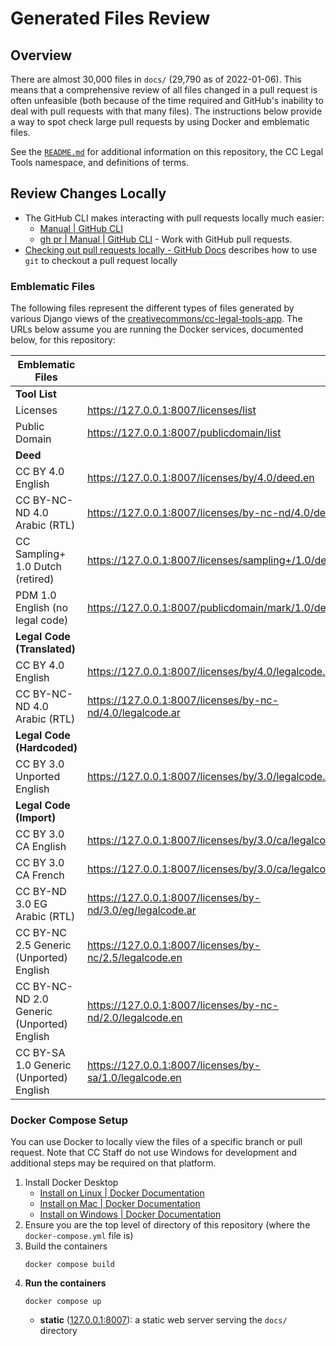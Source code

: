 # Generated Files Review


## Overview

There are almost 30,000 files in `docs/` (29,790 as of 2022-01-06). This means
that a comprehensive review of all files changed in a pull request is often
unfeasible (both because of the time required and GitHub's inability to deal
with pull requests with that many files). The instructions below provide a way
to spot check large pull requests by using Docker and emblematic files.

See the [`README.md`](README.md) for additional information on this repository,
the CC Legal Tools namespace, and definitions of terms.


## Review Changes Locally

- The GitHub CLI makes interacting with pull requests locally much easier:
  - [Manual | GitHub CLI][ghcli-manual]
  - [gh pr | Manual | GitHub CLI][ghcli-pr] - Work with GitHub pull requests.
- [Checking out pull requests locally - GitHub Docs][prs-locally] describes how
  to use `git` to checkout a pull request locally

[ghcli-manual]: https://cli.github.com/manual/
[ghcli-pr]: https://cli.github.com/manual/gh_pr
[prs-locally]: https://docs.github.com/en/pull-requests/collaborating-with-pull-requests/reviewing-changes-in-pull-requests/checking-out-pull-requests-locally


### Emblematic Files

The following files represent the different types of files generated by various
Django views of the [creativecommons/cc-legal-tools-app][cc-legal-tools-app].
The URLs below assume you are running the Docker services, documented below,
for this repository:

| Emblematic Files                           |                                                           |
| ------------------------------------------ | --------------------------------------------------------- |
| **Tool List**                              |                                                           |
| Licenses                                   | https://127.0.0.1:8007/licenses/list                      |
| Public Domain                              | https://127.0.0.1:8007/publicdomain/list                  |
| **Deed**                                   |                                                           |
| CC BY 4.0 English                          | https://127.0.0.1:8007/licenses/by/4.0/deed.en            |
| CC BY-NC-ND 4.0 Arabic (RTL)               | https://127.0.0.1:8007/licenses/by-nc-nd/4.0/deed.ar      |
| CC Sampling+ 1.0 Dutch (retired)           | https://127.0.0.1:8007/licenses/sampling+/1.0/deed.nl     |
| PDM 1.0 English (no legal code)            | https://127.0.0.1:8007/publicdomain/mark/1.0/deed.en      |
| **Legal Code (Translated)**                |                                                           |
| CC BY 4.0 English                          | https://127.0.0.1:8007/licenses/by/4.0/legalcode.en       |
| CC BY-NC-ND 4.0 Arabic (RTL)               | https://127.0.0.1:8007/licenses/by-nc-nd/4.0/legalcode.ar |
| **Legal Code (Hardcoded)**                 |                                                           |
| CC BY 3.0 Unported English                 | https://127.0.0.1:8007/licenses/by/3.0/legalcode.en       |
| **Legal Code (Import)**                    |                                                           |
| CC BY 3.0 CA English                       | https://127.0.0.1:8007/licenses/by/3.0/ca/legalcode.en    |
| CC BY 3.0 CA French                        | https://127.0.0.1:8007/licenses/by/3.0/ca/legalcode.fr    |
| CC BY-ND 3.0 EG Arabic (RTL)               | https://127.0.0.1:8007/licenses/by-nd/3.0/eg/legalcode.ar |
| CC BY-NC 2.5 Generic (Unported) English    | https://127.0.0.1:8007/licenses/by-nc/2.5/legalcode.en    |
| CC BY-NC-ND 2.0 Generic (Unported) English | https://127.0.0.1:8007/licenses/by-nc-nd/2.0/legalcode.en |
| CC BY-SA 1.0 Generic (Unported) English    | https://127.0.0.1:8007/licenses/by-sa/1.0/legalcode.en    |

[cc-legal-tools-app]: https://github.com/creativecommons/cc-legal-tools-app


### Docker Compose Setup

You can use Docker to locally view the files of a specific branch or pull
request. Note that CC Staff do not use Windows for development and additional
steps may be required on that platform.

1. Install Docker Desktop
   - [Install on Linux | Docker Documentation][installdockerlinux]
   - [Install on Mac | Docker Documentation][installdockermac]
   - [Install on Windows | Docker Documentation][installdockerwindows]
3. Ensure you are the top level of directory of this repository (where the
   `docker-compose.yml` file is)
4. Build the containers
    ```shell
    docker compose build
    ```
5. **Run the containers**
    ```shell
    docker compose up
    ```
   - **static** ([127.0.0.1:8007](http://127.0.0.1:8007/)): a static web
     server serving the `docs/` directory

[installdockerlinux]: https://docs.docker.com/desktop/install/linux-install/
[installdockermac]: https://docs.docker.com/desktop/install/mac-install/
[installdockerwindows]: https://docs.docker.com/desktop/install/windows-install/
